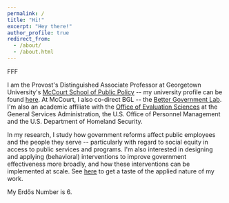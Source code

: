 ```yaml
---
permalink: /
title: "Hi!"
excerpt: "Hey there!"
author_profile: true
redirect_from: 
  - /about/
  - /about.html
---
```


FFF

I am the Provost's Distinguished Associate Professor at Georgetown University's <a href="https://mccourt.georgetown.edu" target="_blank">McCourt School of Public Policy</a> -- my university profile can be found <a href="https://gufaculty360.georgetown.edu/s/contact/0031Q00002CYX4KQAX/sebastian-jilke" target="_blank">here</a>. At McCourt, I also co-direct BGL -- the <a href="https://mccourt.georgetown.edu/better-government-lab/" target="_blank">Better Government Lab</a>. I'm also an academic affiliate with the <a href="https://oes.gsa.gov" target="_blank">Office of Evaluation Sciences</a> at the General Services Administration, the U.S. Office of Personnel Management and the U.S. Department of Homeland Security.

In my research, I study how government reforms affect public employees and the people they serve -- particularly with regard to social equity in access to public services and programs. I'm also interested in designing and applying (behavioral) interventions to improve government effectiveness more broadly, and how these interventions can be implemented at scale. See <a href="https://mccourt.georgetown.edu/news/finding-out-what-works/" target="_blank">here</a> to get a taste of the applied nature of my work.

My Erdős Number is 6.
